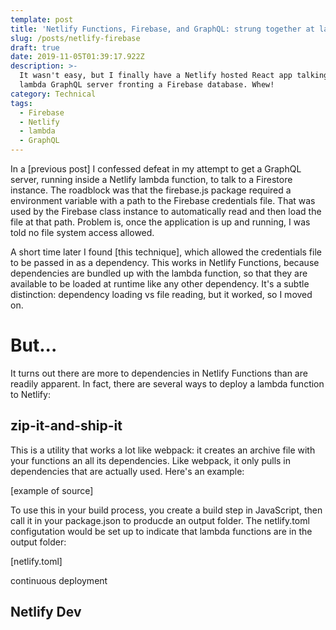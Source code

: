 ```yaml
---
template: post
title: 'Netlify Functions, Firebase, and GraphQL: strung together at last!'
slug: /posts/netlify-firebase
draft: true
date: 2019-11-05T01:39:17.922Z
description: >-
  It wasn't easy, but I finally have a Netlify hosted React app talking to a
  lambda GraphQL server fronting a Firebase database. Whew!
category: Technical
tags:
  - Firebase
  - Netlify
  - lambda
  - GraphQL
---
```

In a \[previous post] I confessed defeat in my attempt to get a GraphQL server, running inside a Netlify lambda function, to talk to a Firestore instance.  The roadblock was that the firebase.js package required a environment variable with a path to the Firebase credentials file.  That was used by the Firebase class instance to automatically read and then load the file at that path. Problem is, once the application is up and running, I was told no file system access allowed. 

A short time later I found \[this technique], which allowed the credentials file to be passed in as a dependency. This works in Netlify Functions, because dependencies are bundled up with the lambda function, so that they are available to be loaded at runtime like any other dependency.  It's a subtle distinction: dependency loading vs file reading, but it worked, so I moved on.

# But...

It turns out there are more to dependencies in Netlify Functions than are readily apparent. In fact, there are several ways to deploy a lambda function to Netlify:

## zip-it-and-ship-it

This is a utility that works a lot like webpack:  it creates an archive file with your functions an all its dependencies.  Like webpack, it only pulls in dependencies that are actually used.  Here's an example:

\[example of source]

To use this in your build process, you create a build step in JavaScript, then call it in your package.json to producde an output folder. The netlify.toml configutation would be set up to indicate that lambda functions are in the output folder:

\[netlify.toml]

 



continuous deployment

## Netlify Dev
